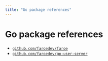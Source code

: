 ```yaml
---
title: "Go package references"
---
```


# Go package references

-   [`github.com/faroedev/faroe`]()
-   [`github.com/faroedev/go-user-server`]()
